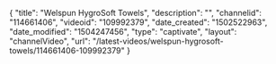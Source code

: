 {
    "title": "Welspun HygroSoft Towels",
    "description": "",
    "channelid": "114661406",
    "videoid": "109992379",
    "date_created": "1502522963",
    "date_modified": "1504247456",
    "type": "captivate",
    "layout": "channelVideo",
    "url": "\/latest-videos\/welspun-hygrosoft-towels\/114661406-109992379"
}